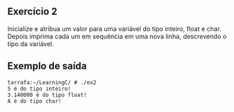 ## Exercício 2
Inicialize e atribua um valor para uma variável do tipo inteiro, float e char. Depois imprima cada um em sequência em uma nova linha, descrevendo o tipo da variável. 

## Exemplo de saída
```terminal_session
tarrafa:~/LearningC/ # ./ex2                                    
5 é do tipo inteiro!
3.140000 é do tipo float!
A é do tipo char!
```
